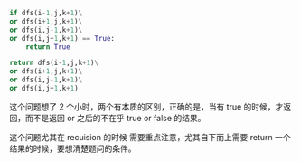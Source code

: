```python
if dfs(i-1,j,k+1)\
or dfs(i+1,j,k+1)\
or dfs(i,j-1,k+1)\
or dfs(i,j+1,k+1) == True:
    return True
```

```python
return dfs(i-1,j,k+1)\
or dfs(i+1,j,k+1)\
or dfs(i,j-1,k+1)\
or dfs(i,j+1,k+1)
```

这个问题想了 2 个小时，两个有本质的区别，正确的是，当有 true 的时候，才返回，而不是返回 or 之后的不在乎 true or false 的结果。

这个问题尤其在 recuision 的时候 需要重点注意，尤其自下而上需要 return 一个结果的时候，要想清楚题问的条件。
